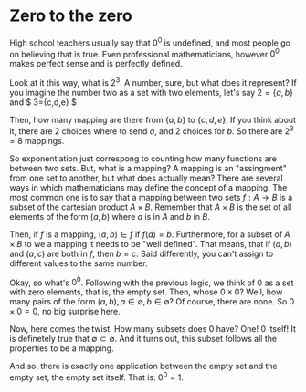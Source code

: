 # Zero to the zero

High school teachers usually say that $0^0$ is undefined,
and most people go on believing that is true. Even professional mathematicians,
however $0^0$ makes perfect sense and is perfectly defined.

Look at it this way, what is $2^3$. A number, sure, but what does it represent?
If you imagine the number two as a set with two elements, let's say $2=\{
a,b
    \}$
and 
$
3=\{c,d,e\}
$

Then, how many mapping are there from $\{a,b\}$ to 
$\{c,d,e\}$. If you think about it, there are $2$ choices where to send $a$,
and $2$ choices for $b$. So there are $2^3=8$ mappings.


So exponentiation just correspong to counting how many functions are between two sets.
But, what is a mapping? A mapping is an "assingment" from one set to another, 
but what does actually mean?
There are several ways in which mathematicians may define the concept of a mapping.
The most common one is to say that a mapping between two sets $f:A\to B$ is a subset of the cartesian product $A\times B$. Remember that $A\times B$ is the set of all elements of the form $(a,b)$ where $a$ is in $A$ and $b$ in $B$.


Then, if $f$ is a mapping, $(a,b)\in f$ if $f(a)=b$.
Furthermore, for a subset of $A\times B$ to we a mapping it needs to be "well defined". That means, that if $(a,b)$ and $(a,c)$ are both in $f$, then $b=c$.
Said differently, you can't assign to different values to the same number.

Okay, so what's $0^0$. Following with the previous logic, we think of $0$
as a set with zero elements, that is, the empty set. Then, whose $0\times 0$?
Well, how many pairs of the form $(a,b),a\in\emptyset,b\in\emptyset$?
Of course, there are none. So $0\times 0=0$, no big surprise here.

Now, here comes the twist. How many subsets does $0$ have? One! $0$ itself!
It is definetely true that $\emptyset\subset\emptyset$. And it turns out, this
subset follows all the properties to be a mapping.

And so, there is exactly one application between the empty set and the empty set,
the empty set itself. That is: $0^0=1$.
